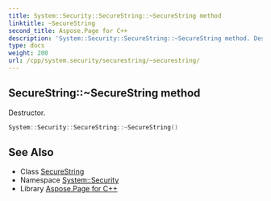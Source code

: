 ```yaml
---
title: System::Security::SecureString::~SecureString method
linktitle: ~SecureString
second_title: Aspose.Page for C++
description: 'System::Security::SecureString::~SecureString method. Destructor in C++.'
type: docs
weight: 200
url: /cpp/system.security/securestring/~securestring/
---
```

## SecureString::~SecureString method


Destructor.

```cpp
System::Security::SecureString::~SecureString()
```

## See Also

* Class [SecureString](../)
* Namespace [System::Security](../../)
* Library [Aspose.Page for C++](../../../)
